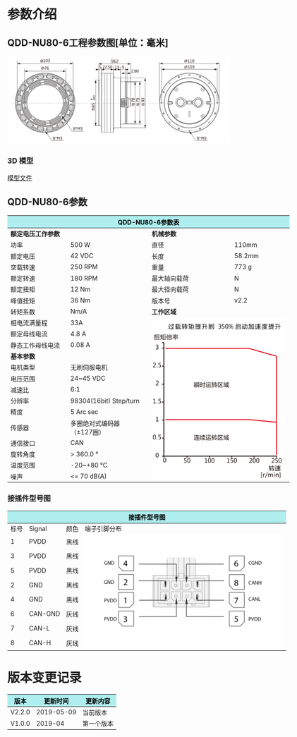 # 参数介绍 
## QDD-NU80-6工程参数图[单位：毫米]
![QDD-NU80-6_v2_2]( ../img/Qdd_NU80_6三视图.png ) 
### 3D 模型
[模型文件]( ../img/Qdd_NU80_63D_v2_2.STEP.zip )


## QDD-NU80-6参数
<table style="width:700px"><thead><tr><th colspan="4" style="background: PaleTurquoise; color: black;">QDD-NU80-6参数表</th></tr></thead><tbody><tr><td colspan="2" width=50%><b>额定电压工作参数</b></td><td colspan="2" width=50%><b>机械参数</b></td></tr><tr><td>功率</td><td>500 W</td><td>直径</td><td>110mm</td></tr><tr><td>额定电压</td><td>42 VDC</td><td>长度</td><td>58.2mm</td></tr><tr><td>空载转速</td><td>250 RPM</td><td>重量</td><td>773 g</td></tr><tr><td>额定转速</td><td>180 RPM</td><td>最大轴向载荷</td><td>  N</td></tr><tr><td>额定扭矩</td><td>12 Nm</td><td>最大径向载荷</td><td>  N</td></tr><tr><td>峰值扭矩</td><td>36 Nm</td><td>版本号</td><td>v2.2</td></tr><tr><td>转矩系数</td><td> Nm/A</td><td colspan="2"><b>工作区域</b></td></tr><tr><td>相电流满量程</td><td>33A</td><td colspan="2" rowspan="16"><img src="../img/Qdd-NU80-6曲线.png" style="width:300px"></td></tr><tr><td>额定母线电流</td><td>4.8 A</td></tr><tr><td>静态工作母线电流</td><td>0.08 A</td></tr><tr><td colspan="2"><b>基本参数</b></td></tr><tr><td>电机类型</td><td>无刷伺服电机</td></tr><tr><td>电压范围</td><td>24~45 VDC</td></tr><tr><td>减速比</td><td>6:1</td></tr><tr><td>分辨率</td><td>98304(16bit) Step/turn</td></tr><tr><td>精度</td><td>5 Arc sec</td></tr><tr><td>传感器</td><td>多圈绝对式编码器</br>（±127圈）</td></tr><tr><td>通信接口</td><td>CAN</td></tr><tr><td>旋转角度</td><td>> 360.0 °</td></tr><tr><td>温度范围</td><td>-20~+80 °C</td></tr><tr><td>噪声</td><td><= 70 dB(A)</td></tr></tbody></table>




### 接插件型号图
<table class="tableizer-table" style="width:700px">
<thead><tr class="tableizer-firstrow"><th colspan="4" style="background: PaleTurquoise; color: black;">接插件型号图</th></tr></thead><tbody><tr><td>标号</td><td>Signal</td><td>颜色</td><td >端子引脚分布</td></tr><tr><td>1</td><td>PVDD</td><td>黑线</td><td rowspan="9"><img src="../img/配线2-2.png" style="width:450px"></td></tr><tr><td>3</td><td>PVDD</td><td>黑线</td></tr><tr><td>5</td><td>PVDD</td><td>黑线</td></tr><tr><td>2</td><td>GND</td><td>黑线</td></tr><tr><td>4</td><td>GND</td><td>黑线</td></tr><tr><td>6</td><td>CAN-GND</td><td>灰线</td></tr><tr><td>7</td><td>CAN-L</td><td>灰线</td></tr><tr><td>8</td><td>CAN-H</td><td>灰线</td></tr></tbody></table>

# 版本变更记录
<table class="tableizer-table"><thead><tr class="tableizer-firstrow" style="background: PaleTurquoise; color: black;width:500px"><th >版本</th><th>更新时间</th><th>更新内容</th></tr></thead><tr><td>V2.2.0</td><td>2019-05-09</td><td>当前版本</th></tr></thead><tr><td>V1.0.0</td><td>2019-04</td><td>第一个版本</td></tr></tbody></table>

